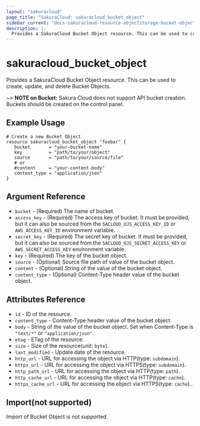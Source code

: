 ```yaml
---
layout: "sakuracloud"
page_title: "SakuraCloud: sakuracloud_bucket_object"
sidebar_current: "docs-sakuracloud-resource-objectstorage-bucket-object"
description: |-
  Provides a SakuraCloud Bucket Object resource. This can be used to create, update, and delete Bucket Objects.
---
```


# sakuracloud\_bucket\_object

Provides a SakuraCloud Bucket Object resource. This can be used to create, update, and delete Bucket Objects.

~> **NOTE on Bucket:**  Sakura Cloud does not support API bucket creation.
Buckets should be created on the control panel.

## Example Usage

```hcl
# Create a new Bucket Object
resource sakuracloud_bucket_object "foobar" {
   bucket       = "your-bucket-name"
   key          = "path/to/your/object"
   source       = "path/to/your/source/file"
   # or
   #content     = "your-content-body"
   content_type = "application/json"
}
```


## Argument Reference

* `bucket` - (Required) The name of bucket.
* `access_key` - (Required) The access key of bucket. It must be provided, but it can also be sourced from the `SACLOUD_OJS_ACCESS_KEY_ID` or `AWS_ACCESS_KEY_ID` environment variable.
* `secret_key` - (Required) The secret key of bucket. It must be provided, but it can also be sourced from the `SACLOUD_OJS_SECRET_ACCESS_KEY` or `AWS_SECRET_ACCESS_KEY` environment variable.
* `key` - (Required) The key of the bucket object.
* `source` - (Optional) Source file path of value of the bucket object.
* `content` - (Optional) String of the value of the bucket object. 
* `content_type` - (Optional) Content-Type header value of the bucket object.

## Attributes Reference

* `id` - ID of the resource.
* `content_type` - Content-Type header value of the bucket object.
* `body` - String of the value of the bucket object. Set when Content-Type is `"text/*"` or `"application/json"`.
* `etag` - ETag of the resource.
* `size` - Size of the resource(unit: `byte`).
* `last_modified` - Update date of the resource.
* `http_url` - URL for accessing the object via HTTP(type: `subdomain`).
* `https_url` - URL for accessing the object via HTTPS(type: `subdomain`).
* `http_path_url` - URL for accessing the object via HTTP(type: `path`).
* `http_cache_url` - URL for accessing the object via HTTP(type: `cache`).
* `https_cache_url` - URL for accessing the object via HTTPS(type: `cache`)..


## Import(not supported)

Import of Bucket Object is not supported.

